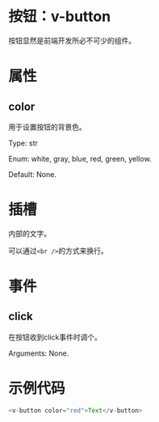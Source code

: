 # 按钮：v-button

按钮显然是前端开发所必不可少的组件。

# 属性

## color

用于设置按钮的背景色。

Type: str

Enum: white, gray, blue, red, green, yellow.

Default: None.

# 插槽

内部的文字。

可以通过`<br />`的方式来换行。

# 事件

## click

在按钮收到click事件时调个。

Arguments: None.

# 示例代码

```js
<v-button color="red">Text</v-button>
```
